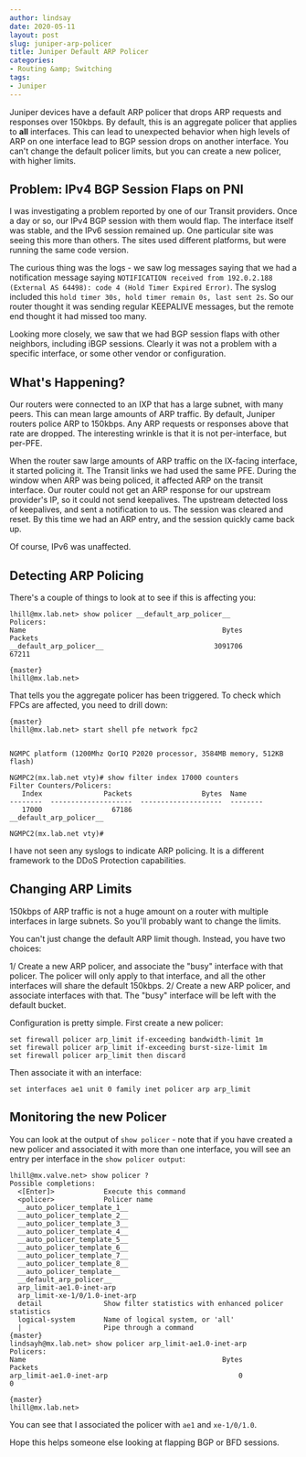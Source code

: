 ```yaml
---
author: lindsay
date: 2020-05-11
layout: post
slug: juniper-arp-policer
title: Juniper Default ARP Policer
categories:
- Routing &amp; Switching
tags:
- Juniper
---
```


Juniper devices have a default ARP policer that drops ARP requests and responses over 150kbps. By default, this is an aggregate policer that applies to **all** interfaces. This can lead to unexpected behavior when high levels of ARP on one interface lead to BGP session drops on another interface. You can't change the default policer limits, but you can create a new policer, with higher limits.

## Problem: IPv4 BGP Session Flaps on PNI

I was investigating a problem reported by one of our Transit providers. Once a day or so, our IPv4 BGP session with them would flap. The interface itself was stable, and the IPv6 session remained up. One particular site was seeing this more than others. The sites used different platforms, but were running the same code version.

The curious thing was the logs - we saw log messages saying that we had a notification message saying `NOTIFICATION received from 192.0.2.188 (External AS 64498): code 4 (Hold Timer Expired Error)`. The syslog included this `hold timer 30s, hold timer remain 0s, last sent 2s`. So our router thought it was sending regular KEEPALIVE messages, but the remote end thought it had missed too many.

Looking more closely, we saw that we had BGP session flaps with other neighbors, including iBGP sessions. Clearly it was not a problem with a specific interface, or some other vendor or configuration.

## What's Happening?

Our routers were connected to an IXP that has a large subnet, with many peers. This can mean large amounts of ARP traffic. By default, Juniper routers police ARP to 150kbps. Any ARP requests or responses above that rate are dropped. The interesting wrinkle is that it is not per-interface, but per-PFE.

When the router saw large amounts of ARP traffic on the IX-facing interface, it started policing it. The Transit links we had used the same PFE. During the window when ARP was being policed, it affected ARP on the transit interface. Our router could not get an ARP response for our upstream provider's IP, so it could not send keepalives. The upstream detected loss of keepalives, and sent a notification to us. The session was cleared and reset. By this time we had an ARP entry, and the session quickly came back up.

Of course, IPv6 was unaffected.

## Detecting ARP Policing

There's a couple of things to look at to see if this is affecting you:

```shell
lhill@mx.lab.net> show policer __default_arp_policer__
Policers:
Name                                                Bytes              Packets
__default_arp_policer__                           3091706                67211

{master}
lhill@mx.lab.net>
```

That tells you the aggregate policer has been triggered. To check which FPCs are affected, you need to drill down:

```shell
{master}
lhill@mx.lab.net> start shell pfe network fpc2


NGMPC platform (1200Mhz QorIQ P2020 processor, 3584MB memory, 512KB flash)

NGMPC2(mx.lab.net vty)# show filter index 17000 counters
Filter Counters/Policers:
   Index               Packets                 Bytes  Name
--------  --------------------  --------------------  --------
   17000                 67186                        __default_arp_policer__

NGMPC2(mx.lab.net vty)#
```

I have not seen any syslogs to indicate ARP policing. It is a different framework to the DDoS Protection capabilities.

## Changing ARP Limits

150kbps of ARP traffic is not a huge amount on a router with multiple interfaces in large subnets. So you'll probably want to change the limits.

You can't just change the default ARP limit though. Instead, you have two choices:

1/ Create a new ARP policer, and associate the "busy" interface with that policer. The policer will only apply to that interface, and all the other interfaces will share the default 150kbps.
2/ Create a new ARP policer, and associate interfaces with that. The "busy" interface will be left with the default bucket.

Configuration is pretty simple. First create a new policer:

```
set firewall policer arp_limit if-exceeding bandwidth-limit 1m
set firewall policer arp_limit if-exceeding burst-size-limit 1m
set firewall policer arp_limit then discard
```

Then associate it with an interface:
```
set interfaces ae1 unit 0 family inet policer arp arp_limit
```

## Monitoring the new Policer

You can look at the output of `show policer` - note that if you have created a new policer and associated it with more than one interface, you will see an entry per interface in the `show policer output`:

```shell
lhill@mx.valve.net> show policer ?
Possible completions:
  <[Enter]>            Execute this command
  <policer>            Policer name
  __auto_policer_template_1__
  __auto_policer_template_2__
  __auto_policer_template_3__
  __auto_policer_template_4__
  __auto_policer_template_5__
  __auto_policer_template_6__
  __auto_policer_template_7__
  __auto_policer_template_8__
  __auto_policer_template__
  __default_arp_policer__
  arp_limit-ae1.0-inet-arp
  arp_limit-xe-1/0/1.0-inet-arp
  detail               Show filter statistics with enhanced policer statistics
  logical-system       Name of logical system, or 'all'
  |                    Pipe through a command
{master}
lindsayh@mx.lab.net> show policer arp_limit-ae1.0-inet-arp
Policers:
Name                                                Bytes              Packets
arp_limit-ae1.0-inet-arp                                0                    0

{master}
lhill@mx.lab.net>
```

You can see that I associated the policer with `ae1` and `xe-1/0/1.0`.

Hope this helps someone else looking at flapping BGP or BFD sessions.
